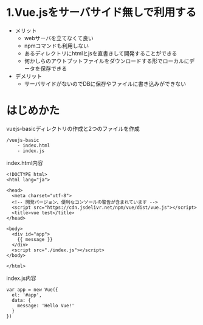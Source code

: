 # 1.Vue.jsをサーバサイド無しで利用する
- メリット
  - webサーバを立てなくて良い
  - npmコマンドも利用しない
  - あるディレクトリにhtmlとjsを直書きして開発することができる
  - 何かしらのアウトプットファイルをダウンロードする形でローカルにデータを保存できる
- デメリット
  - サーバサイドがないのでDBに保存やファイルに書き込みができない

# はじめかた
vuejs-basicディレクトリの作成と2つのファイルを作成
```
/vuejs-basic
    - index.html
    - index.js
```

index.html内容
```
<!DOCTYPE html>
<html lang="ja">

<head>
  <meta charset="utf-8">
  <!-- 開発バージョン、便利なコンソールの警告が含まれています -->
  <script src="https://cdn.jsdelivr.net/npm/vue/dist/vue.js"></script>
  <title>vue test</title>
</head>

<body>
  <div id="app">
    {{ message }}
  </div>
  <script src="./index.js"></script>
</body>

</html>
```

index.js内容
```
var app = new Vue({
  el: '#app',
  data: {
    message: 'Hello Vue!'
  }
})
```
